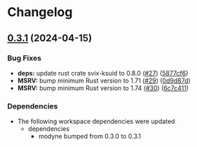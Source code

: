 # Changelog

## [0.3.1](https://github.com/neoeinstein/modyne/compare/dynamodb-book-ch21-github-v0.3.0...dynamodb-book-ch21-github-v0.3.1) (2024-04-15)


### Bug Fixes

* **deps:** update rust crate svix-ksuid to 0.8.0 ([#27](https://github.com/neoeinstein/modyne/issues/27)) ([5877cf6](https://github.com/neoeinstein/modyne/commit/5877cf68fd246538db2baebf97db681b2f1961d7))
* **MSRV:** bump minimum Rust version to 1.71 ([#29](https://github.com/neoeinstein/modyne/issues/29)) ([0d9d87d](https://github.com/neoeinstein/modyne/commit/0d9d87d10a293790688894630656ada41db9d992))
* **MSRV:** bump minimum Rust version to 1.74 ([#30](https://github.com/neoeinstein/modyne/issues/30)) ([6c7c411](https://github.com/neoeinstein/modyne/commit/6c7c411a70d2991b0a18d37ddfed71f867f880ee))


### Dependencies

* The following workspace dependencies were updated
  * dependencies
    * modyne bumped from 0.3.0 to 0.3.1
